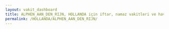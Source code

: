 ```yaml
---
layout: vakit_dashboard
title: ALPHEN_AAN_DEN_RIJN, HOLLANDA için iftar, namaz vakitleri ve hava durumu - ilçe/eyalet seç
permalink: /HOLLANDA/ALPHEN_AAN_DEN_RIJN/
---
```


<script type="text/javascript">
  var GLOBAL_COUNTRY = 'HOLLANDA';
  var GLOBAL_CITY = 'ALPHEN_AAN_DEN_RIJN';
  var GLOBAL_STATE = '';
  var lat = 72;
  var lon = 21;
</script>
